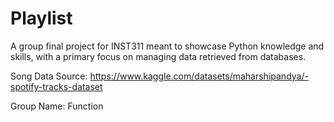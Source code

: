 # Playlist
A group final project for INST311 meant to showcase Python knowledge and skills, with a primary focus on managing data retrieved from databases.

Song Data Source: https://www.kaggle.com/datasets/maharshipandya/-spotify-tracks-dataset

Group Name: Function
